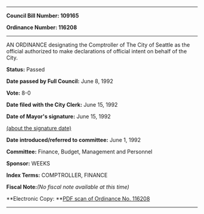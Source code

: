

********

**Council Bill Number: 109165**
   
**Ordinance Number: 116208**
********

 AN ORDINANCE designating the Comptroller of The City of Seattle as the official authorized to make declarations of official intent on behalf of the City.

**Status:** Passed
   
**Date passed by Full Council:** June 8, 1992
   
**Vote:** 8-0
   
**Date filed with the City Clerk:** June 15, 1992
   
**Date of Mayor's signature:** June 15, 1992
   
[(about the signature date)](/~public/approvaldate.htm)
   
   
   
**Date introduced/referred to committee:** June 1, 1992
   
**Committee:** Finance, Budget, Management and Personnel
   
**Sponsor:** WEEKS
   
   
**Index Terms:** COMPTROLLER, FINANCE

**Fiscal Note:**_(No fiscal note available at this time)_

**Electronic Copy: **[PDF scan of Ordinance No. 116208](/~archives/Ordinances/Ord_116208.pdf)

********

